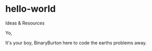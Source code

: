 # hello-world
Ideas &amp; Resources

Yo,

  It's your boy, BinaryBurton here to code the earths problems away.
